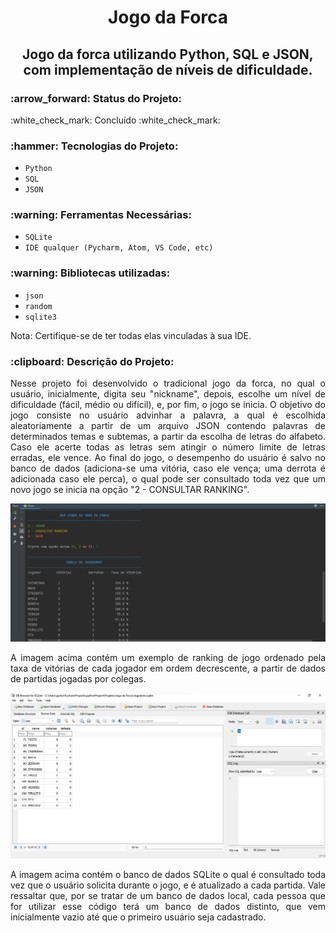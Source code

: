 <h1 align="center"> Jogo da Forca </h1>

<h2 align="center"> Jogo da forca utilizando Python, SQL e JSON, com implementação de níveis de dificuldade. </h2>

<h3> :arrow_forward: Status do Projeto: </h3> :white_check_mark: Concluído :white_check_mark: 

<h3> :hammer: Tecnologias do Projeto: </h3>

- `Python`
- `SQL`
- `JSON`

<h3>:warning: Ferramentas Necessárias: </h3>

- `SQLite`
- `IDE qualquer (Pycharm, Atom, VS Code, etc)`

<h3>:warning: Bibliotecas utilizadas: </h3>

- `json`
- `random`
- `sqlite3`
<p align="justify"> Nota: Certifique-se de ter todas elas vinculadas à sua IDE. </p>

<h3>:clipboard: Descrição do Projeto: </h3>

<p align="justify">
Nesse projeto foi desenvolvido o tradicional jogo da forca, no qual o usuário, inicialmente, digita seu "nickname", depois, escolhe um nível de dificuldade (fácil, médio ou difícil), e, por fim, o jogo se inicia. O objetivo do jogo consiste no usuário advinhar a palavra, a qual é escolhida aleatoriamente a partir de um arquivo JSON contendo palavras de determinados temas e subtemas, a partir da escolha de letras do alfabeto. Caso ele acerte todas as letras sem atingir o número limite de letras erradas, ele vence. Ao final do jogo, o desempenho do usuário é salvo no banco de dados (adiciona-se uma vitória, caso ele vença; uma derrota é adicionada caso ele perca), o qual pode ser consultado toda vez que um novo jogo se inicia na opção "2 - CONSULTAR RANKING". 
</p>

<img src="Exemplo_Consulta_Banco_De_Dados_do_Jogo.png">

<p align="justify"> A imagem acima contém um exemplo de ranking de jogo ordenado pela taxa de vitórias de cada jogador em ordem decrescente, a partir de dados de partidas jogadas por colegas.
</p>

<img src="Screenshot_Banco_de_Dados.png">

<p align="justify"> A imagem acima contém o banco de dados SQLite o qual é consultado toda vez que o usuário solicita durante o jogo, e é atualizado a cada partida. Vale ressaltar que, por se tratar de um banco de dados local, cada pessoa que for utilizar esse código terá um banco de dados distinto, que vem inicialmente vazio até que o primeiro usuário seja cadastrado.
</p>
